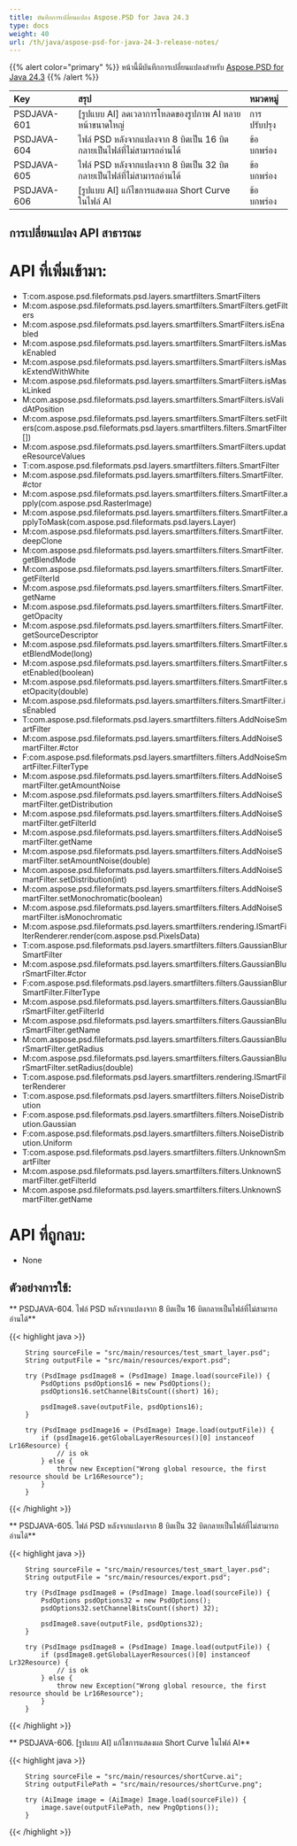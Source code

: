 ```yaml
---
title: บันทึกการเปลี่ยนแปลง Aspose.PSD for Java 24.3
type: docs
weight: 40
url: /th/java/aspose-psd-for-java-24-3-release-notes/
---
```


{{% alert color="primary" %}} หน้านี้มีบันทึกการเปลี่ยนแปลงสำหรับ [Aspose.PSD for Java 24.3](https://downloads.aspose.com/psd/java/new-releases/aspose.psd-for-java-24.3/) {{% /alert %}}

| **Key**     | **สรุป**                                                                   | **หมวดหมู่** |
|:------------|:---------------------------------------------------------------------------|:-------------|
| PSDJAVA-601 | [รูปแบบ AI] ลดเวลาการโหลดของรูปภาพ AI หลายหน้าขนาดใหญ่         | การปรับปรุง  |
| PSDJAVA-604 | ไฟล์ PSD หลังจากแปลงจาก 8 บิตเป็น 16 บิตกลายเป็นไฟล์ที่ไม่สามารถอ่านได้      | ข้อบกพร่อง  |
| PSDJAVA-605 | ไฟล์ PSD หลังจากแปลงจาก 8 บิตเป็น 32 บิตกลายเป็นไฟล์ที่ไม่สามารถอ่านได้     | ข้อบกพร่อง  |
| PSDJAVA-606 | [รูปแบบ AI] แก้ไขการแสดงผล Short Curve ในไฟล์ AI              | ข้อบกพร่อง  |

## **การเปลี่ยนแปลง API สาธารณะ**
# **API ที่เพิ่มเข้ามา:**

- T:com.aspose.psd.fileformats.psd.layers.smartfilters.SmartFilters
- M:com.aspose.psd.fileformats.psd.layers.smartfilters.SmartFilters.getFilters
- M:com.aspose.psd.fileformats.psd.layers.smartfilters.SmartFilters.isEnabled 
- M:com.aspose.psd.fileformats.psd.layers.smartfilters.SmartFilters.isMaskEnabled 
- M:com.aspose.psd.fileformats.psd.layers.smartfilters.SmartFilters.isMaskExtendWithWhite 
- M:com.aspose.psd.fileformats.psd.layers.smartfilters.SmartFilters.isMaskLinked 
- M:com.aspose.psd.fileformats.psd.layers.smartfilters.SmartFilters.isValidAtPosition 
- M:com.aspose.psd.fileformats.psd.layers.smartfilters.SmartFilters.setFilters(com.aspose.psd.fileformats.psd.layers.smartfilters.filters.SmartFilter[])
- M:com.aspose.psd.fileformats.psd.layers.smartfilters.SmartFilters.updateResourceValues 
- T:com.aspose.psd.fileformats.psd.layers.smartfilters.filters.SmartFilter 
- M:com.aspose.psd.fileformats.psd.layers.smartfilters.filters.SmartFilter.#ctor 
- M:com.aspose.psd.fileformats.psd.layers.smartfilters.filters.SmartFilter.apply(com.aspose.psd.RasterImage)
- M:com.aspose.psd.fileformats.psd.layers.smartfilters.filters.SmartFilter.applyToMask(com.aspose.psd.fileformats.psd.layers.Layer)
- M:com.aspose.psd.fileformats.psd.layers.smartfilters.filters.SmartFilter.deepClone 
- M:com.aspose.psd.fileformats.psd.layers.smartfilters.filters.SmartFilter.getBlendMode 
- M:com.aspose.psd.fileformats.psd.layers.smartfilters.filters.SmartFilter.getFilterId 
- M:com.aspose.psd.fileformats.psd.layers.smartfilters.filters.SmartFilter.getName 
- M:com.aspose.psd.fileformats.psd.layers.smartfilters.filters.SmartFilter.getOpacity 
- M:com.aspose.psd.fileformats.psd.layers.smartfilters.filters.SmartFilter.getSourceDescriptor 
- M:com.aspose.psd.fileformats.psd.layers.smartfilters.filters.SmartFilter.setBlendMode(long)
- M:com.aspose.psd.fileformats.psd.layers.smartfilters.filters.SmartFilter.setEnabled(boolean)
- M:com.aspose.psd.fileformats.psd.layers.smartfilters.filters.SmartFilter.setOpacity(double)
- M:com.aspose.psd.fileformats.psd.layers.smartfilters.filters.SmartFilter.isEnabled 
- T:com.aspose.psd.fileformats.psd.layers.smartfilters.filters.AddNoiseSmartFilter 
- M:com.aspose.psd.fileformats.psd.layers.smartfilters.filters.AddNoiseSmartFilter.#ctor 
- F:com.aspose.psd.fileformats.psd.layers.smartfilters.filters.AddNoiseSmartFilter.FilterType 
- M:com.aspose.psd.fileformats.psd.layers.smartfilters.filters.AddNoiseSmartFilter.getAmountNoise 
- M:com.aspose.psd.fileformats.psd.layers.smartfilters.filters.AddNoiseSmartFilter.getDistribution 
- M:com.aspose.psd.fileformats.psd.layers.smartfilters.filters.AddNoiseSmartFilter.getFilterId 
- M:com.aspose.psd.fileformats.psd.layers.smartfilters.filters.AddNoiseSmartFilter.getName 
- M:com.aspose.psd.fileformats.psd.layers.smartfilters.filters.AddNoiseSmartFilter.setAmountNoise(double)
- M:com.aspose.psd.fileformats.psd.layers.smartfilters.filters.AddNoiseSmartFilter.setDistribution(int)
- M:com.aspose.psd.fileformats.psd.layers.smartfilters.filters.AddNoiseSmartFilter.setMonochromatic(boolean)
- M:com.aspose.psd.fileformats.psd.layers.smartfilters.filters.AddNoiseSmartFilter.isMonochromatic 
- M:com.aspose.psd.fileformats.psd.layers.smartfilters.rendering.ISmartFilterRenderer.render(com.aspose.psd.PixelsData)
- T:com.aspose.psd.fileformats.psd.layers.smartfilters.filters.GaussianBlurSmartFilter 
- M:com.aspose.psd.fileformats.psd.layers.smartfilters.filters.GaussianBlurSmartFilter.#ctor 
- F:com.aspose.psd.fileformats.psd.layers.smartfilters.filters.GaussianBlurSmartFilter.FilterType 
- M:com.aspose.psd.fileformats.psd.layers.smartfilters.filters.GaussianBlurSmartFilter.getFilterId 
- M:com.aspose.psd.fileformats.psd.layers.smartfilters.filters.GaussianBlurSmartFilter.getName 
- M:com.aspose.psd.fileformats.psd.layers.smartfilters.filters.GaussianBlurSmartFilter.getRadius 
- M:com.aspose.psd.fileformats.psd.layers.smartfilters.filters.GaussianBlurSmartFilter.setRadius(double)
- T:com.aspose.psd.fileformats.psd.layers.smartfilters.rendering.ISmartFilterRenderer 
- T:com.aspose.psd.fileformats.psd.layers.smartfilters.filters.NoiseDistribution 
- F:com.aspose.psd.fileformats.psd.layers.smartfilters.filters.NoiseDistribution.Gaussian 
- F:com.aspose.psd.fileformats.psd.layers.smartfilters.filters.NoiseDistribution.Uniform 
- T:com.aspose.psd.fileformats.psd.layers.smartfilters.filters.UnknownSmartFilter 
- M:com.aspose.psd.fileformats.psd.layers.smartfilters.filters.UnknownSmartFilter.getFilterId 
- M:com.aspose.psd.fileformats.psd.layers.smartfilters.filters.UnknownSmartFilter.getName

# **API ที่ถูกลบ:**

- None

## **ตัวอย่างการใช้:**

** PSDJAVA-604. ไฟล์ PSD หลังจากแปลงจาก 8 บิตเป็น 16 บิตกลายเป็นไฟล์ที่ไม่สามารถอ่านได้**

{{< highlight java >}}

        String sourceFile = "src/main/resources/test_smart_layer.psd";
        String outputFile = "src/main/resources/export.psd";

        try (PsdImage psdImage8 = (PsdImage) Image.load(sourceFile)) {
            PsdOptions psdOptions16 = new PsdOptions();
            psdOptions16.setChannelBitsCount((short) 16);

            psdImage8.save(outputFile, psdOptions16);
        }

        try (PsdImage psdImage16 = (PsdImage) Image.load(outputFile)) {
            if (psdImage16.getGlobalLayerResources()[0] instanceof Lr16Resource) {
                // is ok
            } else {
                throw new Exception("Wrong global resource, the first resource should be Lr16Resource");
            }
        }

{{< /highlight >}}

** PSDJAVA-605. ไฟล์ PSD หลังจากแปลงจาก 8 บิตเป็น 32 บิตกลายเป็นไฟล์ที่ไม่สามารถอ่านได้**

{{< highlight java >}}

        String sourceFile = "src/main/resources/test_smart_layer.psd";
        String outputFile = "src/main/resources/export.psd";

        try (PsdImage psdImage8 = (PsdImage) Image.load(sourceFile)) {
            PsdOptions psdOptions32 = new PsdOptions();
            psdOptions32.setChannelBitsCount((short) 32);

            psdImage8.save(outputFile, psdOptions32);
        }

        try (PsdImage psdImage8 = (PsdImage) Image.load(outputFile)) {
            if (psdImage8.getGlobalLayerResources()[0] instanceof Lr32Resource) {
                // is ok
            } else {
                throw new Exception("Wrong global resource, the first resource should be Lr16Resource");
            }
        }

{{< /highlight >}}

** PSDJAVA-606. [รูปแบบ AI] แก้ไขการแสดงผล Short Curve ในไฟล์ AI**

{{< highlight java >}}

        String sourceFile = "src/main/resources/shortCurve.ai";
        String outputFilePath = "src/main/resources/shortCurve.png";

        try (AiImage image = (AiImage) Image.load(sourceFile)) {
            image.save(outputFilePath, new PngOptions());
        }

{{< /highlight >}}
